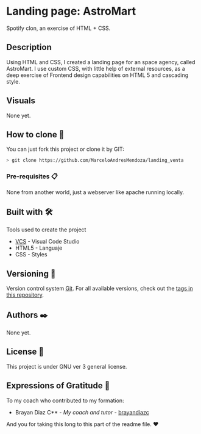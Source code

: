 # Landing page: AstroMart

Spotify clon, an exercise of HTML + CSS.

## Description

Using HTML and CSS, I created a landing page for an space agency, called AstroMart. I use custom CSS, with little help of external resources, as a deep exercise of Frontend design capabilities on HTML 5 and cascading style.


## Visuals

None yet.

## How to clone 🚀

You can just fork this project or clone it by GIT:
```bash
> git clone https://github.com/MarceloAndresMendoza/landing_venta
```

### Pre-requisites 📋

None from another world, just a webserver like apache running locally.


## Built with 🛠️

Tools used to create the project

* [VCS](https://code.visualstudio.com/Download) - Visual Code Studio
* HTML5 - Languaje
* CSS - Styles

## Versioning 📌

Version control system [Git](https://git-scm.com).
For all available versions, check out the [tags in this repository](https://github.com/MarceloAndresMendoza/landing_venta/tags).

## Authors ✒️

None yet.


## License 📄

This project is under GNU ver 3 general license.

## Expressions of Gratitude 🎁

To my coach who contributed to my formation:

* Brayan Diaz C** - *My coach and tutor* - [brayandiazc](https://brayandiazc.com)

And you for taking this long to this part of the readme file. ❤️